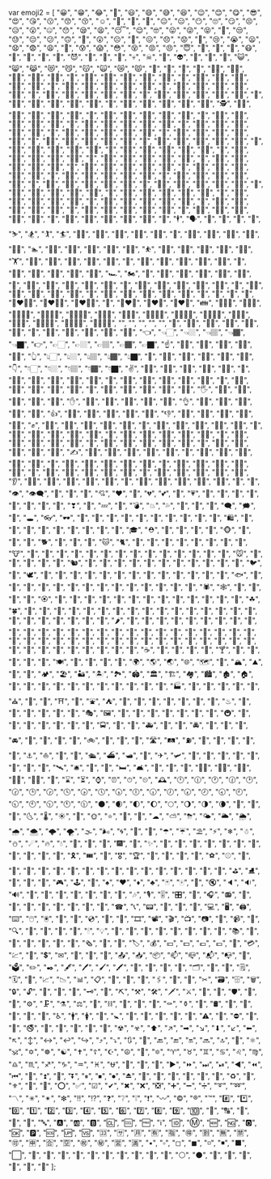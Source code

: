 var emoji2 = [
  "😀",
  "😁",
  "😂",
  "🤣",
  "😃",
  "😄",
  "😅",
  "😆",
  "😉",
  "😊",
  "😋",
  "😎",
  "😍",
  "😘",
  "😗",
  "😙",
  "😚",
  "☺",
  "🙂",
  "🤗",
  "🤔",
  "😐",
  "😑",
  "😶",
  "🙄",
  "😏",
  "😣",
  "😥",
  "😮",
  "🤐",
  "😯",
  "😪",
  "😫",
  "😴",
  "😌",
  "🤓",
  "😛",
  "😜",
  "😝",
  "🤤",
  "😒",
  "😓",
  "😔",
  "😕",
  "🙃",
  "🤑",
  "😲",
  "☹",
  "🙁",
  "😖",
  "😞",
  "😟",
  "😤",
  "😢",
  "😭",
  "😦",
  "😧",
  "😨",
  "😩",
  "😬",
  "😰",
  "😱",
  "😳",
  "😵",
  "😡",
  "😠",
  "😇",
  "🤠",
  "🤡",
  "🤥",
  "😷",
  "🤒",
  "🤕",
  "🤢",
  "🤧",
  "😈",
  "👿",
  "👹",
  "👺",
  "💀",
  "☠",
  "👻",
  "👽",
  "👾",
  "🤖",
  "💩",
  "😺",
  "😸",
  "😹",
  "😻",
  "😼",
  "😽",
  "🙀",
  "😿",
  "😾",
  "🙈",
  "🙉",
  "🙊",
  "👦",
  "👦🏻",
  "👦🏼",
  "👦🏽",
  "👦🏾",
  "👦🏿",
  "👧",
  "👧🏻",
  "👧🏼",
  "👧🏽",
  "👧🏾",
  "👧🏿",
  "👨",
  "👨🏻",
  "👨🏼",
  "👨🏽",
  "👨🏾",
  "👨🏿",
  "👩",
  "👩🏻",
  "👩🏼",
  "👩🏽",
  "👩🏾",
  "👩🏿",
  "👴",
  "👴🏻",
  "👴🏼",
  "👴🏽",
  "👴🏾",
  "👴🏿",
  "👵",
  "👵🏻",
  "👵🏼",
  "👵🏽",
  "👵🏾",
  "👵🏿",
  "👶",
  "👶🏻",
  "👶🏼",
  "👶🏽",
  "👶🏾",
  "👶🏿",
  "👼",
  "👼🏻",
  "👼🏼",
  "👼🏽",
  "👼🏾",
  "👼🏿",
  "👮",
  "👮🏻",
  "👮🏼",
  "👮🏽",
  "👮🏾",
  "👮🏿",
  "🕵",
  "🕵🏻",
  "🕵🏼",
  "🕵🏽",
  "🕵🏾",
  "🕵🏿",
  "💂",
  "💂🏻",
  "💂🏼",
  "💂🏽",
  "💂🏾",
  "💂🏿",
  "👷",
  "👷🏻",
  "👷🏼",
  "👷🏽",
  "👷🏾",
  "👷🏿",
  "👳",
  "👳🏻",
  "👳🏼",
  "👳🏽",
  "👳🏾",
  "👳🏿",
  "👱",
  "👱🏻",
  "👱🏼",
  "👱🏽",
  "👱🏾",
  "👱🏿",
  "🎅",
  "🎅🏻",
  "🎅🏼",
  "🎅🏽",
  "🎅🏾",
  "🎅🏿",
  "🤶",
  "🤶🏻",
  "🤶🏼",
  "🤶🏽",
  "🤶🏾",
  "🤶🏿",
  "👸",
  "👸🏻",
  "👸🏼",
  "👸🏽",
  "👸🏾",
  "👸🏿",
  "🤴",
  "🤴🏻",
  "🤴🏼",
  "🤴🏽",
  "🤴🏾",
  "🤴🏿",
  "👰",
  "👰🏻",
  "👰🏼",
  "👰🏽",
  "👰🏾",
  "👰🏿",
  "🤵",
  "🤵🏻",
  "🤵🏼",
  "🤵🏽",
  "🤵🏾",
  "🤵🏿",
  "🤰",
  "🤰🏻",
  "🤰🏼",
  "🤰🏽",
  "🤰🏾",
  "🤰🏿",
  "👲",
  "👲🏻",
  "👲🏼",
  "👲🏽",
  "👲🏾",
  "👲🏿",
  "🙍",
  "🙍🏻",
  "🙍🏼",
  "🙍🏽",
  "🙍🏾",
  "🙍🏿",
  "🙎",
  "🙎🏻",
  "🙎🏼",
  "🙎🏽",
  "🙎🏾",
  "🙎🏿",
  "🙅",
  "🙅🏻",
  "🙅🏼",
  "🙅🏽",
  "🙅🏾",
  "🙅🏿",
  "🙆",
  "🙆🏻",
  "🙆🏼",
  "🙆🏽",
  "🙆🏾",
  "🙆🏿",
  "💁",
  "💁🏻",
  "💁🏼",
  "💁🏽",
  "💁🏾",
  "💁🏿",
  "🙋",
  "🙋🏻",
  "🙋🏼",
  "🙋🏽",
  "🙋🏾",
  "🙋🏿",
  "🙇",
  "🙇🏻",
  "🙇🏼",
  "🙇🏽",
  "🙇🏾",
  "🙇🏿",
  "🤦",
  "🤦🏻",
  "🤦🏼",
  "🤦🏽",
  "🤦🏾",
  "🤦🏿",
  "🤷",
  "🤷🏻",
  "🤷🏼",
  "🤷🏽",
  "🤷🏾",
  "🤷🏿",
  "💆",
  "💆🏻",
  "💆🏼",
  "💆🏽",
  "💆🏾",
  "💆🏿",
  "💇",
  "💇🏻",
  "💇🏼",
  "💇🏽",
  "💇🏾",
  "💇🏿",
  "🚶",
  "🚶🏻",
  "🚶🏼",
  "🚶🏽",
  "🚶🏾",
  "🚶🏿",
  "🏃",
  "🏃🏻",
  "🏃🏼",
  "🏃🏽",
  "🏃🏾",
  "🏃🏿",
  "💃",
  "💃🏻",
  "💃🏼",
  "💃🏽",
  "💃🏾",
  "💃🏿",
  "🕺",
  "🕺🏻",
  "🕺🏼",
  "🕺🏽",
  "🕺🏾",
  "🕺🏿",
  "👯",
  "🕴",
  "🗣",
  "👤",
  "👥",
  "🤺",
  "🏇",
  "⛷",
  "🏂",
  "🏌",
  "🏄",
  "🏄🏻",
  "🏄🏼",
  "🏄🏽",
  "🏄🏾",
  "🏄🏿",
  "🚣",
  "🚣🏻",
  "🚣🏼",
  "🚣🏽",
  "🚣🏾",
  "🚣🏿",
  "🏊",
  "🏊🏻",
  "🏊🏼",
  "🏊🏽",
  "🏊🏾",
  "🏊🏿",
  "⛹",
  "⛹🏻",
  "⛹🏼",
  "⛹🏽",
  "⛹🏾",
  "⛹🏿",
  "🏋",
  "🏋🏻",
  "🏋🏼",
  "🏋🏽",
  "🏋🏾",
  "🏋🏿",
  "🚴",
  "🚴🏻",
  "🚴🏼",
  "🚴🏽",
  "🚴🏾",
  "🚴🏿",
  "🚵",
  "🚵🏻",
  "🚵🏼",
  "🚵🏽",
  "🚵🏾",
  "🚵🏿",
  "🏎",
  "🏍",
  "🤸",
  "🤸🏻",
  "🤸🏼",
  "🤸🏽",
  "🤸🏾",
  "🤸🏿",
  "🤼",
  "🤼🏻",
  "🤼🏼",
  "🤼🏽",
  "🤼🏾",
  "🤼🏿",
  "🤽",
  "🤽🏻",
  "🤽🏼",
  "🤽🏽",
  "🤽🏾",
  "🤽🏿",
  "🤾",
  "🤾🏻",
  "🤾🏼",
  "🤾🏽",
  "🤾🏾",
  "🤾🏿",
  "🤹",
  "🤹🏻",
  "🤹🏼",
  "🤹🏽",
  "🤹🏾",
  "🤹🏿",
  "👫",
  "👬",
  "👭",
  "💏",
  "👩‍❤️‍💋‍👨",
  "👨‍❤️‍💋‍👨",
  "👩‍❤️‍💋‍👩",
  "💑",
  "👩‍❤️‍👨",
  "👨‍❤️‍👨",
  "👩‍❤️‍👩",
  "👪",
  "👨‍👩‍👦",
  "👨‍👩‍👧",
  "👨‍👩‍👧‍👦",
  "👨‍👩‍👦‍👦",
  "👨‍👩‍👧‍👧",
  "👨‍👨‍👦",
  "👨‍👨‍👧",
  "👨‍👨‍👧‍👦",
  "👨‍👨‍👦‍👦",
  "👨‍👨‍👧‍👧",
  "👩‍👩‍👦",
  "👩‍👩‍👧",
  "👩‍👩‍👧‍👦",
  "👩‍👩‍👦‍👦",
  "👩‍👩‍👧‍👧",
  "",
  "",
  "",
  "",
  "",
  "💪",
  "💪🏻",
  "💪🏼",
  "💪🏽",
  "💪🏾",
  "💪🏿",
  "🤳",
  "🤳🏻",
  "🤳🏼",
  "🤳🏽",
  "🤳🏾",
  "🤳🏿",
  "👈",
  "👈🏻",
  "👈🏼",
  "👈🏽",
  "👈🏾",
  "👈🏿",
  "👉",
  "👉🏻",
  "👉🏼",
  "👉🏽",
  "👉🏾",
  "👉🏿",
  "☝",
  "☝🏻",
  "☝🏼",
  "☝🏽",
  "☝🏾",
  "☝🏿",
  "👆",
  "👆🏻",
  "👆🏼",
  "👆🏽",
  "👆🏾",
  "👆🏿",
  "🖕",
  "🖕🏻",
  "🖕🏼",
  "🖕🏽",
  "🖕🏾",
  "🖕🏿",
  "👇",
  "👇🏻",
  "👇🏼",
  "👇🏽",
  "👇🏾",
  "👇🏿",
  "✌",
  "✌🏻",
  "✌🏼",
  "✌🏽",
  "✌🏾",
  "✌🏿",
  "🤞",
  "🤞🏻",
  "🤞🏼",
  "🤞🏽",
  "🤞🏾",
  "🤞🏿",
  "🖖",
  "🖖🏻",
  "🖖🏼",
  "🖖🏽",
  "🖖🏾",
  "🖖🏿",
  "🤘",
  "🤘🏻",
  "🤘🏼",
  "🤘🏽",
  "🤘🏾",
  "🤘🏿",
  "🤙",
  "🤙🏻",
  "🤙🏼",
  "🤙🏽",
  "🤙🏾",
  "🤙🏿",
  "🖐",
  "🖐🏻",
  "🖐🏼",
  "🖐🏽",
  "🖐🏾",
  "🖐🏿",
  "✋",
  "✋🏻",
  "✋🏼",
  "✋🏽",
  "✋🏾",
  "✋🏿",
  "👌",
  "👌🏻",
  "👌🏼",
  "👌🏽",
  "👌🏾",
  "👌🏿",
  "👍",
  "👍🏻",
  "👍🏼",
  "👍🏽",
  "👍🏾",
  "👍🏿",
  "👎",
  "👎🏻",
  "👎🏼",
  "👎🏽",
  "👎🏾",
  "👎🏿",
  "✊",
  "✊🏻",
  "✊🏼",
  "✊🏽",
  "✊🏾",
  "✊🏿",
  "👊",
  "👊🏻",
  "👊🏼",
  "👊🏽",
  "👊🏾",
  "👊🏿",
  "🤛",
  "🤛🏻",
  "🤛🏼",
  "🤛🏽",
  "🤛🏾",
  "🤛🏿",
  "🤜",
  "🤜🏻",
  "🤜🏼",
  "🤜🏽",
  "🤜🏾",
  "🤜🏿",
  "🤚",
  "🤚🏻",
  "🤚🏼",
  "🤚🏽",
  "🤚🏾",
  "🤚🏿",
  "👋",
  "👋🏻",
  "👋🏼",
  "👋🏽",
  "👋🏾",
  "👋🏿",
  "👏",
  "👏🏻",
  "👏🏼",
  "👏🏽",
  "👏🏾",
  "👏🏿",
  "✍",
  "✍🏻",
  "✍🏼",
  "✍🏽",
  "✍🏾",
  "✍🏿",
  "👐",
  "👐🏻",
  "👐🏼",
  "👐🏽",
  "👐🏾",
  "👐🏿",
  "🙌",
  "🙌🏻",
  "🙌🏼",
  "🙌🏽",
  "🙌🏾",
  "🙌🏿",
  "🙏",
  "🙏🏻",
  "🙏🏼",
  "🙏🏽",
  "🙏🏾",
  "🙏🏿",
  "🤝",
  "🤝🏻",
  "🤝🏼",
  "🤝🏽",
  "🤝🏾",
  "🤝🏿",
  "💅",
  "💅🏻",
  "💅🏼",
  "💅🏽",
  "💅🏾",
  "💅🏿",
  "👂",
  "👂🏻",
  "👂🏼",
  "👂🏽",
  "👂🏾",
  "👂🏿",
  "👃",
  "👃🏻",
  "👃🏼",
  "👃🏽",
  "👃🏾",
  "👃🏿",
  "👣",
  "👀",
  "👁",
  "👁‍🗨",
  "👅",
  "👄",
  "💋",
  "💘",
  "❤",
  "💓",
  "💔",
  "💕",
  "💖",
  "💗",
  "💙",
  "💚",
  "💛",
  "💜",
  "🖤",
  "💝",
  "💞",
  "💟",
  "❣",
  "💌",
  "💤",
  "💢",
  "💣",
  "💥",
  "💦",
  "💨",
  "💫",
  "💬",
  "🗨",
  "🗯",
  "💭",
  "🕳",
  "👓",
  "🕶",
  "👔",
  "👕",
  "👖",
  "👗",
  "👘",
  "👙",
  "👚",
  "👛",
  "👜",
  "👝",
  "🛍",
  "🎒",
  "👞",
  "👟",
  "👠",
  "👡",
  "👢",
  "👑",
  "👒",
  "🎩",
  "🎓",
  "⛑",
  "📿",
  "💄",
  "💍",
  "💎",
  "🐵",
  "🐒",
  "🦍",
  "🐶",
  "🐕",
  "🐩",
  "🐺",
  "🦊",
  "🐱",
  "🐈",
  "🦁",
  "🐯",
  "🐅",
  "🐆",
  "🐴",
  "🐎",
  "🦌",
  "🦄",
  "🐮",
  "🐂",
  "🐃",
  "🐄",
  "🐷",
  "🐖",
  "🐗",
  "🐽",
  "🐏",
  "🐑",
  "🐐",
  "🐪",
  "🐫",
  "🐘",
  "🦏",
  "🐭",
  "🐁",
  "🐀",
  "🐹",
  "🐰",
  "🐇",
  "🐿",
  "🦇",
  "🐻",
  "🐨",
  "🐼",
  "🐾",
  "🦃",
  "🐔",
  "🐓",
  "🐣",
  "🐤",
  "🐥",
  "🐦",
  "🐧",
  "🕊",
  "🦅",
  "🦆",
  "🦉",
  "🐸",
  "🐊",
  "🐢",
  "🦎",
  "🐍",
  "🐲",
  "🐉",
  "🐳",
  "🐋",
  "🐬",
  "🐟",
  "🐠",
  "🐡",
  "🦈",
  "🐙",
  "🐚",
  "🦀",
  "🦐",
  "🦑",
  "🦋",
  "🐌",
  "🐛",
  "🐜",
  "🐝",
  "🐞",
  "🕷",
  "🕸",
  "🦂",
  "💐",
  "🌸",
  "💮",
  "🏵",
  "🌹",
  "🥀",
  "🌺",
  "🌻",
  "🌼",
  "🌷",
  "🌱",
  "🌲",
  "🌳",
  "🌴",
  "🌵",
  "🌾",
  "🌿",
  "☘",
  "🍀",
  "🍁",
  "🍂",
  "🍃",
  "🍇",
  "🍈",
  "🍉",
  "🍊",
  "🍋",
  "🍌",
  "🍍",
  "🍎",
  "🍏",
  "🍐",
  "🍑",
  "🍒",
  "🍓",
  "🥝",
  "🍅",
  "🥑",
  "🍆",
  "🥔",
  "🥕",
  "🌽",
  "🌶",
  "🥒",
  "🍄",
  "🥜",
  "🌰",
  "🍞",
  "🥐",
  "🥖",
  "🥞",
  "🧀",
  "🍖",
  "🍗",
  "🥓",
  "🍔",
  "🍟",
  "🍕",
  "🌭",
  "🌮",
  "🌯",
  "🥙",
  "🥚",
  "🍳",
  "🥘",
  "🍲",
  "🥗",
  "🍿",
  "🍱",
  "🍘",
  "🍙",
  "🍚",
  "🍛",
  "🍜",
  "🍝",
  "🍠",
  "🍢",
  "🍣",
  "🍤",
  "🍥",
  "🍡",
  "🍦",
  "🍧",
  "🍨",
  "🍩",
  "🍪",
  "🎂",
  "🍰",
  "🍫",
  "🍬",
  "🍭",
  "🍮",
  "🍯",
  "🍼",
  "🥛",
  "☕",
  "🍵",
  "🍶",
  "🍾",
  "🍷",
  "🍸",
  "🍹",
  "🍺",
  "🍻",
  "🥂",
  "🥃",
  "🍽",
  "🍴",
  "🥄",
  "🔪",
  "🏺",
  "🌍",
  "🌎",
  "🌏",
  "🌐",
  "🗺",
  "🗾",
  "🏔",
  "⛰",
  "🌋",
  "🗻",
  "🏕",
  "🏖",
  "🏜",
  "🏝",
  "🏞",
  "🏟",
  "🏛",
  "🏗",
  "🏘",
  "🏙",
  "🏚",
  "🏠",
  "🏡",
  "🏢",
  "🏣",
  "🏤",
  "🏥",
  "🏦",
  "🏨",
  "🏩",
  "🏪",
  "🏫",
  "🏬",
  "🏭",
  "🏯",
  "🏰",
  "💒",
  "🗼",
  "🗽",
  "⛪",
  "🕌",
  "🕍",
  "⛩",
  "🕋",
  "⛲",
  "⛺",
  "🌁",
  "🌃",
  "🌄",
  "🌅",
  "🌆",
  "🌇",
  "🌉",
  "♨",
  "🌌",
  "🎠",
  "🎡",
  "🎢",
  "💈",
  "🎪",
  "🎭",
  "🖼",
  "🎨",
  "🎰",
  "🚂",
  "🚃",
  "🚄",
  "🚅",
  "🚆",
  "🚇",
  "🚈",
  "🚉",
  "🚊",
  "🚝",
  "🚞",
  "🚋",
  "🚌",
  "🚍",
  "🚎",
  "🚐",
  "🚑",
  "🚒",
  "🚓",
  "🚔",
  "🚕",
  "🚖",
  "🚗",
  "🚘",
  "🚙",
  "🚚",
  "🚛",
  "🚜",
  "🚲",
  "🛴",
  "🛵",
  "🚏",
  "🛣",
  "🛤",
  "⛽",
  "🚨",
  "🚥",
  "🚦",
  "🚧",
  "🛑",
  "⚓",
  "⛵",
  "🛶",
  "🚤",
  "🛳",
  "⛴",
  "🛥",
  "🚢",
  "✈",
  "🛩",
  "🛫",
  "🛬",
  "💺",
  "🚁",
  "🚟",
  "🚠",
  "🚡",
  "🚀",
  "🛰",
  "🛎",
  "🚪",
  "🛌",
  "🛏",
  "🛋",
  "🚽",
  "🚿",
  "🛀",
  "🛀🏻",
  "🛀🏼",
  "🛀🏽",
  "🛀🏾",
  "🛀🏿",
  "🛁",
  "⌛",
  "⏳",
  "⌚",
  "⏰",
  "⏱",
  "⏲",
  "🕰",
  "🕛",
  "🕧",
  "🕐",
  "🕜",
  "🕑",
  "🕝",
  "🕒",
  "🕞",
  "🕓",
  "🕟",
  "🕔",
  "🕠",
  "🕕",
  "🕡",
  "🕖",
  "🕢",
  "🕗",
  "🕣",
  "🕘",
  "🕤",
  "🕙",
  "🕥",
  "🕚",
  "🕦",
  "🌑",
  "🌒",
  "🌓",
  "🌔",
  "🌕",
  "🌖",
  "🌗",
  "🌘",
  "🌙",
  "🌚",
  "🌛",
  "🌜",
  "🌡",
  "☀",
  "🌝",
  "🌞",
  "⭐",
  "🌟",
  "🌠",
  "☁",
  "⛅",
  "⛈",
  "🌤",
  "🌥",
  "🌦",
  "🌧",
  "🌨",
  "🌩",
  "🌪",
  "🌫",
  "🌬",
  "🌀",
  "🌈",
  "🌂",
  "☂",
  "☔",
  "⛱",
  "⚡",
  "❄",
  "☃",
  "⛄",
  "☄",
  "🔥",
  "💧",
  "🌊",
  "🎃",
  "🎄",
  "🎆",
  "🎇",
  "✨",
  "🎈",
  "🎉",
  "🎊",
  "🎋",
  "🎍",
  "🎎",
  "🎏",
  "🎐",
  "🎑",
  "🎀",
  "🎁",
  "🎗",
  "🎟",
  "🎫",
  "🎖",
  "🏆",
  "🏅",
  "🥇",
  "🥈",
  "🥉",
  "⚽",
  "⚾",
  "🏀",
  "🏐",
  "🏈",
  "🏉",
  "🎾",
  "🎱",
  "🎳",
  "🏏",
  "🏑",
  "🏒",
  "🏓",
  "🏸",
  "🥊",
  "🥋",
  "🥅",
  "🎯",
  "⛳",
  "⛸",
  "🎣",
  "🎽",
  "🎿",
  "🎮",
  "🕹",
  "🎲",
  "♠",
  "♥",
  "♦",
  "♣",
  "🃏",
  "🀄",
  "🎴",
  "🔇",
  "🔈",
  "🔉",
  "🔊",
  "📢",
  "📣",
  "📯",
  "🔔",
  "🔕",
  "🎼",
  "🎵",
  "🎶",
  "🎙",
  "🎚",
  "🎛",
  "🎤",
  "🎧",
  "📻",
  "🎷",
  "🎸",
  "🎹",
  "🎺",
  "🎻",
  "🥁",
  "📱",
  "📲",
  "☎",
  "📞",
  "📟",
  "📠",
  "🔋",
  "🔌",
  "💻",
  "🖥",
  "🖨",
  "⌨",
  "🖱",
  "🖲",
  "💽",
  "💾",
  "💿",
  "📀",
  "🎥",
  "🎞",
  "📽",
  "🎬",
  "📺",
  "📷",
  "📸",
  "📹",
  "📼",
  "🔍",
  "🔎",
  "🔬",
  "🔭",
  "📡",
  "🕯",
  "💡",
  "🔦",
  "🏮",
  "📔",
  "📕",
  "📖",
  "📗",
  "📘",
  "📙",
  "📚",
  "📓",
  "📒",
  "📃",
  "📜",
  "📄",
  "📰",
  "🗞",
  "📑",
  "🔖",
  "🏷",
  "💰",
  "💴",
  "💵",
  "💶",
  "💷",
  "💸",
  "💳",
  "💹",
  "💱",
  "💲",
  "✉",
  "📧",
  "📨",
  "📩",
  "📤",
  "📥",
  "📦",
  "📫",
  "📪",
  "📬",
  "📭",
  "📮",
  "🗳",
  "✏",
  "✒",
  "🖋",
  "🖊",
  "🖌",
  "🖍",
  "📝",
  "💼",
  "📁",
  "📂",
  "🗂",
  "📅",
  "📆",
  "🗒",
  "🗓",
  "📇",
  "📈",
  "📉",
  "📊",
  "📋",
  "📌",
  "📍",
  "📎",
  "🖇",
  "📏",
  "📐",
  "✂",
  "🗃",
  "🗄",
  "🗑",
  "🔒",
  "🔓",
  "🔏",
  "🔐",
  "🔑",
  "🗝",
  "🔨",
  "⛏",
  "⚒",
  "🛠",
  "🗡",
  "⚔",
  "🔫",
  "🏹",
  "🛡",
  "🔧",
  "🔩",
  "⚙",
  "🗜",
  "⚗",
  "⚖",
  "🔗",
  "⛓",
  "💉",
  "💊",
  "🚬",
  "⚰",
  "⚱",
  "🗿",
  "🛢",
  "🔮",
  "🛒",
  "🏧",
  "🚮",
  "🚰",
  "♿",
  "🚹",
  "🚺",
  "🚻",
  "🚼",
  "🚾",
  "🛂",
  "🛃",
  "🛄",
  "🛅",
  "⚠",
  "🚸",
  "⛔",
  "🚫",
  "🚳",
  "🚭",
  "🚯",
  "🚱",
  "🚷",
  "📵",
  "🔞",
  "☢",
  "☣",
  "⬆",
  "↗",
  "➡",
  "↘",
  "⬇",
  "↙",
  "⬅",
  "↖",
  "↕",
  "↔",
  "↩",
  "↪",
  "⤴",
  "⤵",
  "🔃",
  "🔄",
  "🔙",
  "🔚",
  "🔛",
  "🔜",
  "🔝",
  "🛐",
  "⚛",
  "🕉",
  "✡",
  "☸",
  "☯",
  "✝",
  "☦",
  "☪",
  "☮",
  "🕎",
  "🔯",
  "♈",
  "♉",
  "♊",
  "♋",
  "♌",
  "♍",
  "♎",
  "♏",
  "♐",
  "♑",
  "♒",
  "♓",
  "⛎",
  "🔀",
  "🔁",
  "🔂",
  "▶",
  "⏩",
  "⏭",
  "⏯",
  "◀",
  "⏪",
  "⏮",
  "🔼",
  "⏫",
  "🔽",
  "⏬",
  "⏸",
  "⏹",
  "⏺",
  "⏏",
  "🎦",
  "🔅",
  "🔆",
  "📶",
  "📳",
  "📴",
  "♻",
  "📛",
  "⚜",
  "🔰",
  "🔱",
  "⭕",
  "✅",
  "☑",
  "✔",
  "✖",
  "❌",
  "❎",
  "➕",
  "➖",
  "➗",
  "➰",
  "➿",
  "〽",
  "✳",
  "✴",
  "❇",
  "‼",
  "⁉",
  "❓",
  "❔",
  "❕",
  "❗",
  "〰",
  "©",
  "®",
  "™",
  "#️⃣",
  "*️⃣",
  "0️⃣",
  "1️⃣",
  "2️⃣",
  "3️⃣",
  "4️⃣",
  "5️⃣",
  "6️⃣",
  "7️⃣",
  "8️⃣",
  "9️⃣",
  "🔟",
  "💯",
  "🔠",
  "🔡",
  "🔢",
  "🔣",
  "🔤",
  "🅰",
  "🆎",
  "🅱",
  "🆑",
  "🆒",
  "🆓",
  "ℹ",
  "🆔",
  "Ⓜ",
  "🆕",
  "🆖",
  "🅾",
  "🆗",
  "🅿",
  "🆘",
  "🆙",
  "🆚",
  "🈁",
  "🈂",
  "🈷",
  "🈶",
  "🈯",
  "🉐",
  "🈹",
  "🈚",
  "🈲",
  "🉑",
  "🈸",
  "🈴",
  "🈳",
  "㊗",
  "㊙",
  "🈺",
  "🈵",
  "▪",
  "▫",
  "◻",
  "◼",
  "◽",
  "◾",
  "⬛",
  "⬜",
  "🔶",
  "🔷",
  "🔸",
  "🔹",
  "🔺",
  "🔻",
  "💠",
  "🔘",
  "🔲",
  "🔳",
  "⚪",
  "⚫",
  "🔴",
  "🔵",
  "🏁",
  "🚩",
  "🎌",
  "🏴"
];
